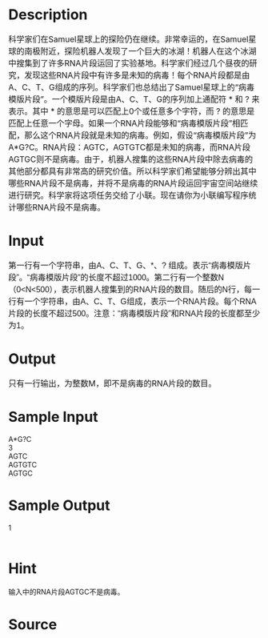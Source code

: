 
# Description

<div class="content"><p><span style="font-size: medium">科学家们在Samuel星球上的探险仍在继续。非常幸运的，在Samuel星球的南极附近，探险机器人发现了一个巨大的冰湖！机器人在这个冰湖中搜集到了许多RNA片段运回了实验基地。科学家们经过几个昼夜的研究，发现这些RNA片段中有许多是未知的病毒！每个RNA片段都是由A、C、T、G组成的序列。科学家们也总结出了Samuel星球上的“病毒模版片段”。一个模版片段是由A、C、T、G的序列加上通配符 * 和 ? 来表示。其中 * 的意思是可以匹配上0个或任意多个字符，而 ? 的意思是匹配上任意一个字母。如果一个RNA片段能够和“病毒模版片段”相匹配，那么这个RNA片段就是未知的病毒。例如，假设“病毒模版片段”为A*G?C。RNA片段：AGTC，AGTGTC都是未知的病毒，而RNA片段AGTGC则不是病毒。由于，机器人搜集的这些RNA片段中除去病毒的其他部分都具有非常高的研究价值。所以科学家们希望能够分辨出其中哪些RNA片段不是病毒，并将不是病毒的RNA片段运回宇宙空间站继续进行研究。科学家将这项任务交给了小联。现在请你为小联编写程序统计哪些RNA片段不是病毒。 </span></p></div>

# Input

<div class="content"><p><span style="font-family: arial, verdana, helvetica, sans-serif; font-size: medium;">第一行有一个字符串，由A、C、T、G、*、? 组成。表示“病毒模版片段”。“病毒模版片段”的长度不超过1000。第二行有一个整数N（0&lt;N&lt;500），表示机器人搜集到的RNA片段的数目。随后的N行，每一行有一个字符串，由A、C、T、G组成，表示一个RNA片段。每个RNA片段的长度不超过500。注意：“病毒模版片段”和RNA片段的长度都至少为1。</span></p></div>

# Output

<div class="content"><p><span style="font-size: medium">只有一行输出，为整数M，即不是病毒的RNA片段的数目。 </span></p></div>

# Sample Input

<div class="content"><span class="sampledata">A*G?C<br/>
3<br/>
AGTC<br/>
AGTGTC<br/>
AGTGC<br/>
</span></div>

# Sample Output

<div class="content"><span class="sampledata">1<br/>
<br/>
</span></div>

# Hint

<div class="content"><p></p><p>输入中的RNA片段AGTGC不是病毒。</p><p></p></div>

# Source

<div class="content"><p><a href="problemset.php?search="></a></p></div>


